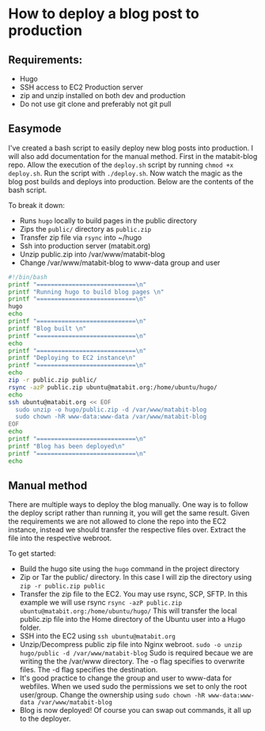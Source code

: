 # How to deploy a blog post to production

## Requirements:
 * Hugo
 * SSH access to EC2 Production server
 * zip and unzip installed on both dev and production
 * Do not use git clone and preferably not git pull

## Easymode
I've created a bash script to easily deploy new blog posts into production. I will also add documentation for the manual method.
First in the matabit-blog repo. Allow the execution of the `deploy.sh` script by running `chmod +x deploy.sh`. Run the script
with `./deploy.sh`. Now watch the magic as the blog post builds and deploys into production. Below are the contents of the bash script. 

To break it down:
  * Runs `hugo` locally to build pages in the public directory
  * Zips the `public/` directory as `public.zip`
  * Transfer zip file via `rsync` into ~/hugo
  * Ssh into production server (matabit.org)
  * Unzip public.zip into /var/www/matabit-blog
  * Change /var/www/matabit-blog to www-data group and user
  

```bash
#!/bin/bash 
printf "============================\n"
printf "Running hugo to build blog pages \n"
printf "============================\n"
hugo 
echo
printf "============================\n"
printf "Blog built \n"
printf "============================\n"
echo
printf "============================\n"
printf "Deploying to EC2 instance\n"
printf "============================\n"
echo
zip -r public.zip public/ 
rsync -azP public.zip ubuntu@matabit.org:/home/ubuntu/hugo/
echo
ssh ubuntu@matabit.org << EOF
  sudo unzip -o hugo/public.zip -d /var/www/matabit-blog
  sudo chown -hR www-data:www-data /var/www/matabit-blog
EOF
echo
printf "============================\n"
printf "Blog has been deployed\n" 
printf "============================\n"
echo
```

## Manual method
There are multiple ways to deploy the blog manually. One way is to follow the deploy script rather than running it, you will
get the same result. Given the requirements we are not allowed to clone the repo into the EC2 instance, instead we should transfer the respective files over. Extract the file into the respective webroot. 

To get started: 
  * Build the hugo site using the `hugo` command in the project directory
  * Zip or Tar the public/ directory. In this case I will zip the directory using `zip -r public.zip public`
  * Transfer the zip file to the EC2. You may use rsync, SCP, SFTP. In this example we will use rsync `rsync -azP public.zip ubuntu@matabit.org:/home/ubuntu/hugo/` This will transfer the local public.zip file into the Home directory of the Ubuntu user into a Hugo folder.
  * SSH into the EC2 using `ssh ubuntu@matabit.org`
  * Unzip/Decompress public zip file into Nginx webroot. `sudo -o unzip hugo/public -d /var/www/matabit-blog` Sudo is required becaue we are writing the the /var/www directory. The -o flag specifies to overwrite files. The -d flag specifies the destination. 
  * It's good practice to change the group and user to www-data for webfiles. When we used sudo the permissions we set to only the root user/group. Change the ownership using `sudo chown -hR www-data:www-data /var/www/matabit-blog`
  * Blog is now deployed! Of course you can swap out commands, it all up to the deployer.
